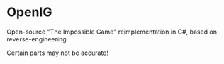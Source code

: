 # OpenIG
Open-source "The Impossible Game" reimplementation in C#, based on reverse-engineering

Certain parts may not be accurate!
